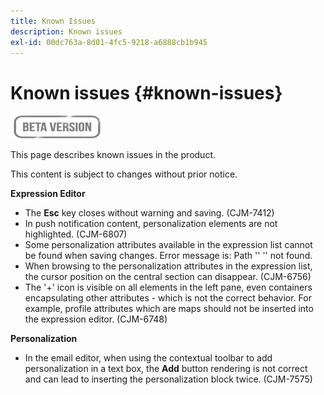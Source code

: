 ```yaml
---
title: Known Issues
description: Known issues
exl-id: 00dc763a-8d01-4fc5-9218-a6888cb1b945
---
```

# Known issues {#known-issues}

![](assets/do-not-localize/badge.png)

This page describes known issues in the product.

This content is subject to changes without prior notice.

**Expression Editor**

* The **Esc** key closes without warning and saving. (CJM-7412)
* In push notification content, personalization elements are not highlighted.  (CJM-6807)
* Some personalization attributes available in the expression list cannot be found when saving changes. Error message is: Path '' '' not found.
* When browsing to the personalization attributes in the expression list, the cursor position on the central section can disappear. (CJM-6756)
* The '+' icon is visible on all elements in the left pane, even containers encapsulating other attributes - which is not the correct behavior. For example, profile attributes which are maps should not be inserted into the expression editor. (CJM-6748)

**Personalization**

* In the email editor, when using the contextual toolbar to add personalization in a text box, the **Add** button rendering is not correct and can lead to inserting the personalization block twice. (CJM-7575)
